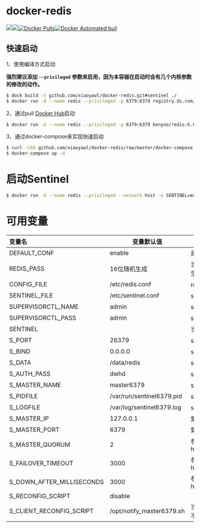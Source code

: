# docker-redis
[![](https://images.microbadger.com/badges/image/benyoo/redis.svg)](http://microbadger.com/images/benyoo/redis "Get your own image badge on microbadger.com")[![](https://images.microbadger.com/badges/version/benyoo/redis.svg)](http://microbadger.com/images/benyoo/redis "Get your own version badge on microbadger.com")[![Docker Pulls](https://img.shields.io/docker/pulls/benyoo/redis.svg?maxAge=2592000)](https://hub.docker.com/r/benyoo/redis/)[![Docker Automated buil](https://img.shields.io/docker/automated/benyoo/redis.svg?maxAge=2592000)](https://hub.docker.com/r/benyoo/redis/)

## 快速启动

1、使用编译方式启动

**强烈建议添加 `--privileged` 参数来启用，因为本容器在启动时会有几个内核参数的修改的动作。**

```bash
$ dock build -t github.com/xiaoyawl/docker-redis.git#sentinel ./
$ docker run -d --name redis --privileged -p 6379:6379 registry.ds.com/benyoo/redis:6.0.9
```

2、通过pull [Docker Hub](https://hub.docker.com/r/benyoo/redis/)启动
```bash
$ docker run -d --name redis --privileged -p 6379:6379 benyoo/redis:6.0.9
```

3、通过docker-compose来实现快速启动
```bash
$ curl -LkO github.com/xiaoyawl/docker-redis/raw/master/docker-compose.yml
$ docker-compose up -d
```



# 启动Sentinel

```bash
$ docker run -d --name redis --privileged --network host -e SENTINEL=enable benyoo/redis:6.0.9-sentinel
```



# 可用变量

| 变量名                       | 变量默认值                     | 说明                                       |
| :------------------------ | ------------------------- | ---------------------------------------- |
| DEFAULT_CONF              | enable                    | 是否试用容器的默认配置文件                            |
| REDIS_PASS                | 16位随机生成                   | 当DEFAULT_CONF为非enable值时，此值不生效            |
| CONFIG_FILE               | /etc/redis.conf           | redis配置文件路径                              |
| SENTINEL_FILE             | /etc/sentinel.conf        | sentinel配置文件路径                           |
| SUPERVISORCTL_NAME        | admin                     | supervisorctl用户名                         |
| SUPERVISORCTL_PASS        | admin                     | supervisorctl密码                          |
| SENTINEL                  |                           | 当变量值为enable时则启动Sentinel                  |
| S_PORT                    | 26379                     | sentinel监听端口                             |
| S_BIND                    | 0.0.0.0                   | sentinel监听地址                             |
| S_DATA                    | /data/redis               | sentinel数据路径                             |
| S_AUTH_PASS               | dwhd                      | sentinel密码                               |
| S_MASTER_NAME             | master6379                | sentinel定义集群名称                           |
| S_PIDFILE                 | /var/run/sentinel6379.pid | sentinelPID文件路径                          |
| S_LOGFILE                 | /var/log/sentinel6379.log | sentinel日志文件路径                           |
| S_MASTER_IP               | 127.0.0.1                 | 集群master地址                               |
| S_MASTER_PORT             | 6379                      | 集群master端口                               |
| S_MASTER_QUORUM           | 2                         | 参见http://redisdoc.com/topic/sentinel.html#id4 |
| S_FAILOVER_TIMEOUT        | 3000                      | 参见http://redisdoc.com/topic/sentinel.html#id4 |
| S_DOWN_AFTER_MILLISECONDS | 3000                      | 参见http://redisdoc.com/topic/sentinel.html#id4 |
| S_RECONFIG_SCRIPT         | disable                   |                                          |
| S_CLIENT_RECONFIG_SCRIPT  | /opt/notify_master6379.sh | 当S_RECONFIG_SCRIPT值为disable时此值不生效        |
